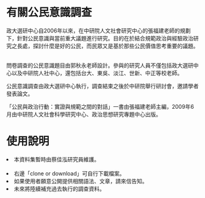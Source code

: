 # 有關公民意識調查
政大選研中心自2006年以來，在中研院人文社會研究中心的張福建老師的規劃下，針對公民意識與當前重大議題進行研究。目的在於結合規範政治與經驗政治研究之長處，探討什麼是好的公民，而民眾又是基於那些公民價值思考重要的議題。    

問卷調查的公民意識題目由郭秋永老師設計。參與的研究人員不僅包括政大選研中心以及中研院人社中心，還包括台大、東吳、淡江、世新、中正等校老師。  

公民意識調查由政大選研中心執行，調查結束之後於中研院舉行研討會，邀請學者發表論文。   

「公民與政治行動：實證與規範之間的對話」一書由張福建老師主編，2009年6月由中研院人文社會科學研究中心、政治思想研究專題中心出版。  

# 使用說明
<li>本資料集暫時由蔡佳泓研究員維護。 </li> 

<li>右邊「clone or download」可自行下載檔案。  </li>

<li>如果使用者願意公開提供相關語法、文章，請來信告知。  </li>

<li>未來將陸續補充過去執行的調查資料。  </li>
